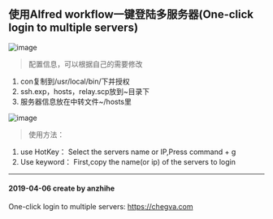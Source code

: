 ## 使用Alfred workflow一键登陆多服务器(One-click login to multiple servers)
![image](https://github.com/anzhihe/Efficient-office/blob/master/login-multiple-servers/Login-Multiple-Servers.gif)
> 配置信息，可以根据自己的需要修改
1. con复制到/usr/local/bin/下并授权
2. ssh.exp，hosts，relay.scp放到~目录下
3. 服务器信息放在中转文件~/hosts里

![image](https://github.com/anzhihe/Efficient-office/blob/master/login-multiple-servers/Login-Multiple-Servers.png)
> 使用方法：
1. use HotKey：
Select the servers name or IP,Press command + g
2. Use keyword：
First,copy the name(or ip) of the servers to login

---

#### 2019-04-06 create by anzhihe
One-click login to multiple servers: https://chegva.com
